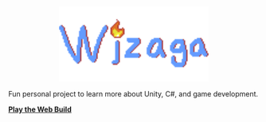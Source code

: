 <p align="center">
  <img src="./Slingshot/Assets/Sprites/MainMenu/Wizaga.png" alt="Wizaga" width="300">
</p>

Fun personal project to learn more about Unity, C#, and game development.

[**Play the Web Build**](https://play.unity.com/en/games/3e86f708-8609-401f-bf41-d2c96a1aba03/webgl-builds)
